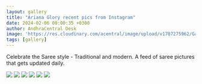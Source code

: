 ```yaml
---
layout: gallery
title: "Ariana Glory recent pics from Instagram"
date: 2024-02-06 00:00:35 +0300
author: AndhraCentral Desk
image: 'https://res.cloudinary.com/acentral/image/upload/v1707275962/Galleries/ariyana-glory_170356093350_foejf4.jpg'
tags: [gallery]
---
```


Celebrate the Saree style - Traditional and modern. A feed of saree pictures that gets updated daily.

<div class="gallery-box">
  <div class="gallery">
    <img src="https://res.cloudinary.com/acentral/image/upload/v1707275945/Galleries/Ariyana-Glory-3_kfhwdp.jpg" loading="lazy">
    <img src="https://res.cloudinary.com/acentral/image/upload/v1707275962/Galleries/ariyana-glory_170356093350_foejf4.jpg" loading="lazy">
    <img src="https://res.cloudinary.com/acentral/image/upload/v1707275968/Galleries/Ariyana-Glory-2-1-819x1024_enbtzq.jpg" loading="lazy">
    <img src="https://res.cloudinary.com/acentral/image/upload/v1707275975/Galleries/Ariyana-Glory-1-819x1024_p5az4v.jpg" loading="lazy">
    <img src="https://res.cloudinary.com/acentral/image/upload/v1707275806/Galleries/ariyana-glory-v0-gmn3bcwskh6c1_dvojyj.jpg" loading="lazy">
    <img src="https://res.cloudinary.com/acentral/image/upload/v1707275812/Galleries/ariyana-glory-v0-9iaj9r2tkh6c1_xs1otm.jpg" loading="lazy">    
  </div>
</div>
